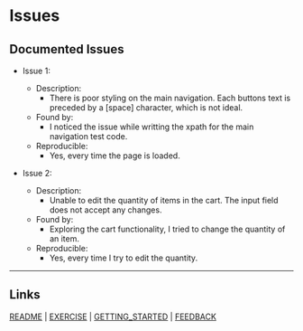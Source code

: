 # Issues

## Documented Issues

- Issue 1:
  - Description:
	- There is poor styling on the main navigation. Each buttons text is preceded by a [space] character, which is not ideal.
  - Found by: 
	- I noticed the issue while writting the xpath for the main navigation test code.
  - Reproducible:
	- Yes, every time the page is loaded.

- Issue 2:
  - Description:
	- Unable to edit the quantity of items in the cart. The input field does not accept any changes.
  - Found by:
	- Exploring the cart functionality, I tried to change the quantity of an item.
  - Reproducible:
	- Yes, every time I try to edit the quantity.

---

## Links

[README](README.md) | [EXERCISE](EXERCISE.md) | [GETTING_STARTED](GETTING_STARTED.md) | [FEEDBACK](FEEDBACK.md)